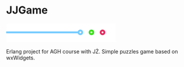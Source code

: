 # JJGame
![alt text](https://github.com/KubaGwozdz/JJGame/blob/master/logo.jpg "Logo Title Text 1")

Erlang project for AGH course with JŻ.
Simple puzzles game based on wxWidgets.
